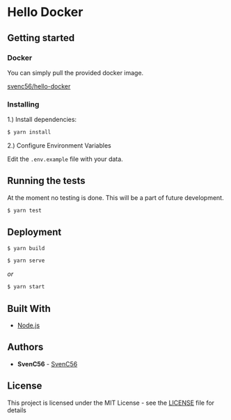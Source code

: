 # Hello Docker

## Getting started

### Docker

You can simply pull the provided docker image.

[svenc56/hello-docker](https://hub.docker.com/r/svenc56/hello-docker)

### Installing

1.) Install dependencies:

```bash
$ yarn install
```

2.) Configure Environment Variables

Edit the `.env.example` file with your data.

## Running the tests

At the moment no testing is done. This will be a part of future development.

```bash
$ yarn test
```

## Deployment

```bash
$ yarn build

$ yarn serve
```

_or_

```bash
$ yarn start
```

## Built With

- [Node.js](https://nodejs.org/en/)

## Authors

- **SvenC56** - [SvenC56](https://github.com/svenc56)

## License

This project is licensed under the MIT License - see the [LICENSE](LICENSE) file for details